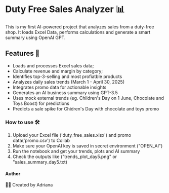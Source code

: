 # Duty Free Sales Analyzer 📊
This is my first AI-powered project that analyzes sales from a duty-free shop.
It loads Excel Data, performs calculations and generate a smart summary using OpenAI GPT.

## Features 🚀

- Loads and processes Excel sales data;
- Calculate revenue and margin by category;
- Identifies top-3-selling and most profiatble products
- Analyzes daily sales trends (March 1 - April 30, 2025)
- Integrates promo data for actionable insights
- Generates an AI business summary using GPT-3.5
- Uses mock external trends (eg. Children's Day on 1 June, Chocolate and Toys Boost) for predictions
- Predicts a sale spike for Chidren's Day with chocolate and toys promo

### How to use 🛠️

1. Upload your Excel file ('duty_free_sales.xlsx') and promo data('promo.csv') to Collab
2. Make sure your OpenAI key is saved in secret environment ("OPEN_AI")
3. Run the notebook and get your trends, plots and AI summary
4. Check the outputs like ("trends_plot_day5.png" or "sales_summary_day5.txt)

#### Author

👩‍💻 Created by Adriana

